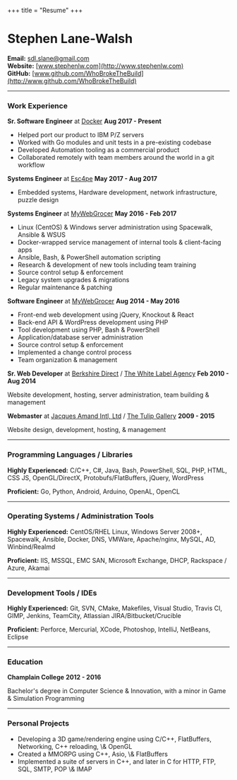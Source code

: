 +++
title = "Resume"
+++

# Stephen Lane-Walsh

**Email:** sdl.slane@gmail.com  
**Website:** [www.stephenlw.com](http://www.stephenlw.com)  
**GitHub:** [www.github.com/WhoBrokeTheBuild](http://www.github.com/WhoBrokeTheBuild)  

---

### Work Experience

<b>Sr. Software Engineer</b> at [Docker](https://docker.com)
<span class="resume__right">**Aug 2017 - Present**</span>

<ul class="resume__indent">
    <li>Helped port our product to IBM P/Z servers</li>
    <li>Worked with Go modules and unit tests in a pre-existing codebase</li>
    <li>Developed Automation tooling as a commercial product</li>
    <li>Collaborated remotely with team members around the world in a git workflow</li>
</ul>

<b>Systems Engineer</b> at [Esc4pe](http://esc4pe.com)
<span class="resume__right">**May 2017 - Aug 2017**</span>

<ul class="resume__indent">
    <li>Embedded systems, Hardware development, network infrastructure, puzzle design</li>
</ul>

<b>Systems Engineer</b> at [MyWebGrocer](http://mywebgrocer.com)
<span class="resume__right">**May 2016 - Feb 2017**</span>

<ul class="resume__indent">
    <li>Linux (CentOS) &amp; Windows server administration using Spacewalk, Ansible &amp; WSUS</li>
    <li>Docker-wrapped service management of internal tools &amp; client-facing apps</li>
    <li>Ansible, Bash, &amp; PowerShell automation scripting</li>
    <li>Research &amp; development of new tools including team training</li>
    <li>Source control setup &amp; enforcement</li>
    <li>Legacy system upgrades &amp; migrations</li>
    <li>Regular maintenance &amp; patching</li>
</ul>

<b>Software Engineer</b> at [MyWebGrocer](http://mywebgrocer.com)
<span class="resume__right">**Aug 2014 - May 2016**</span>

<ul class="resume__indent">
    <li>Front-end web development using jQuery, Knockout &amp; React</li>
    <li>Back-end API &amp; WordPress development using PHP</li>
    <li>Tool development using PHP, Bash &amp; PowerShell</li>
    <li>Application/database server administration</li>
    <li>Source control setup &amp; enforcement</li>
    <li>Implemented a change control process</li>
    <li>Team organization &amp; management</li>
</ul>

<b>Sr. Web Developer</b> at [Berkshire Direct](http://berkshiredirect.com) / [The White Label Agency](http://thewhitelabelagency.com)
<span class="resume__right">**Feb 2010 - Aug 2014**</span>

<span class="resume__indent">Website development, hosting, server administration, team building &amp; management</span>

<b>Webmaster</b> at [Jacques Amand Intl, Ltd](http://jacquesamandintl.com) / [The Tulip Gallery](http://thetulipgallery.com)
<span class="resume__right">**2009 - 2015**</span>

<span class="resume__indent">Website design, development, hosting, &amp; management</span>

---

### Programming Languages / Libraries

**Highly Experienced:** C/C++, C#, Java, Bash, PowerShell, SQL, PHP, HTML, CSS JS, OpenGL/DirectX, Protobufs/FlatBuffers, jQuery, WordPress

**Proficient:** Go, Python, Android, Arduino, OpenAL, OpenCL

---

### Operating Systems / Administration Tools

**Highly Experienced:** CentOS/RHEL Linux, Windows Server 2008+, Spacewalk, Ansible, Docker, DNS, VMWare, Apache/nginx, MySQL, AD, Winbind/Realmd

**Proficient:** IIS, MSSQL, EMC SAN, Microsoft Exchange, DHCP, Rackspace / Azure, Akamai

---

### Development Tools / IDEs

**Highly Experienced:** Git, SVN, CMake, Makefiles, Visual Studio, Travis CI, GIMP, Jenkins, TeamCity, Atlassian JIRA/Bitbucket/Crucible

**Proficient:** Perforce, Mercurial, XCode, Photoshop, IntelliJ, NetBeans, Eclipse

---

### Education

**Champlain College**
<span class="resume__right">**2012 - 2016**</span>

<span class="resume__indent">Bachelor's degree in Computer Science &amp; Innovation, with a minor in Game &amp; Simulation Programming</span>

---

### Personal Projects

<ul>
    <li>Developing a 3D game/rendering engine using C/C++, FlatBuffers, Networking, C++ reloading, \& OpenGL</li>
    <li>Created a MMORPG using C++, Asio, \& FlatBuffers</li>
    <li>Implemented a suite of servers in C++, and later in C for HTTP, FTP, SQL, SMTP, POP \& IMAP</li>
</ul>
